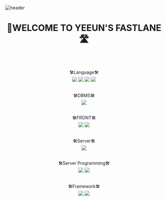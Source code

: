 ![header](https://capsule-render.vercel.app/api?type=wave&color=auto&height=300&section=header&text=👻WELCOME%20TO%20YEEUN'S%20FASTLANE🛣️&fontSize=20)



<div align="center">



  <h1>👻WELCOME TO YEEUN'S FASTLANE🛣️</h1>

  <br><br>
  
  
  
  

  🛠Language🛠️<br>
  <img src="https://img.shields.io/badge/Java-007396?style=flat-square&logo=Java&logoColor=white"/>
  <img src="https://img.shields.io/badge/HTML5-DE4B25?style=flat-square&logo=HTML5&logoColor=white"/>
  <img src="https://img.shields.io/badge/css-3594CF?style=flat-square&logo=CSS3&logoColor=white"/>
  <img src="https://img.shields.io/badge/JavaScript-F0D933?style=flat-square&logo=JavaScript&logoColor=white"/><br><br>
  
  🛠️DBMS🛠️ <br>
  <img src="https://img.shields.io/badge/Oracle-d50000?style=flat-square&logo=Oracle&logoColor=white"/><br><br>
  
  
  🛠️FRONT🛠️ <br>
  <img src="https://img.shields.io/badge/jQuery-1e88e5?style=flat-square&logo=jQuery&logoColor=white"/>
  <img src="https://img.shields.io/badge/Bootstrap-AB47BC?style=flat-square&logo=Bootstrap&logoColor=white"/><br><br>
  
  
  🛠️Server🛠️<br>
  <img src="https://img.shields.io/badge/Apache Tomcat-ffc400?style=flat-square&logo=Apache Tomcat&logoColor=white"/> <br><br>

  
  🛠️Server Programming🛠️<br>
  <img src="https://img.shields.io/badge/JSP/Servlet-43a047?style=flat-square&logo=Java&logoColor=white"/> 
  <img src="https://img.shields.io/badge/AJAX-2196f3?style=flat-square&logo=AJAX&logoColor=white"/><br><br>
  
  🛠️Framework🛠️<br>
  <img src="https://img.shields.io/badge/Spring-6AAD3D?style=flat-square&logo=Spring&logoColor=white"/>
  <img src="https://img.shields.io/badge/MyBatis-c51162?style=flat-square&logo=MyBatis&logoColor=white"/>   <br><br>

  

  
  
  
</div>
